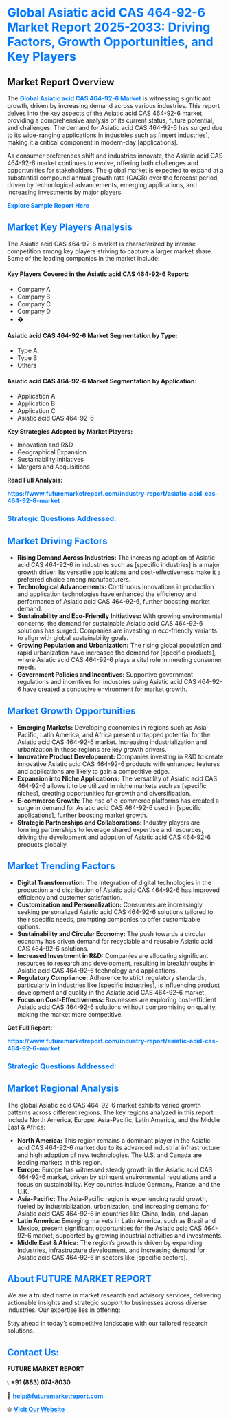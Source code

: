 <h1 style="color: #007BFF;">Global Asiatic acid CAS 464-92-6 Market Report 2025-2033: Driving Factors, Growth Opportunities, and Key Players</h1>

<section id="overview">
<h2>Market Report Overview</h2>
<p>The <a href="https://www.futuremarketreport.com/industry-report/asiatic-acid-cas-464-92-6-market" style="color: #007BFF; text-decoration: none;"><strong>Global Asiatic acid CAS 464-92-6 Market</strong></a> is witnessing significant growth, driven by increasing demand across various industries. This report delves into the key aspects of the Asiatic acid CAS 464-92-6 market, providing a comprehensive analysis of its current status, future potential, and challenges. The demand for Asiatic acid CAS 464-92-6 has surged due to its wide-ranging applications in industries such as [insert industries], making it a critical component in modern-day [applications].</p>
<p>As consumer preferences shift and industries innovate, the Asiatic acid CAS 464-92-6 market continues to evolve, offering both challenges and opportunities for stakeholders. The global market is expected to expand at a substantial compound annual growth rate (CAGR) over the forecast period, driven by technological advancements, emerging applications, and increasing investments by major players.</p>
</section>

<section id="overview">
<p><a href="https://www.futuremarketreport.com/request-sample/reportId=120494" style="color: #007BFF; text-decoration: none;"><strong>Explore Sample Report Here</strong></a></p>
</section>

<section id="key-players">
<h2 style="color: #007BFF;">Market Key Players Analysis</h2>
<p>The Asiatic acid CAS 464-92-6 market is characterized by intense competition among key players striving to capture a larger market share. Some of the leading companies in the market include:</p>
<h4>Key Players Covered in the Asiatic acid CAS 464-92-6 Report:</h4>
<ul><li>Company A</li><li>Company B</li><li>Company C</li><li>Company D</li><li>�</li></ul>
<h4>Asiatic acid CAS 464-92-6 Market Segmentation by Type:</h4>
<ul><li>Type A</li><li>Type B</li><li>Others</li></ul>

<h4>Asiatic acid CAS 464-92-6 Market Segmentation by Application:</h4>
<ul><li>Application A</li><li>Application B</li><li>Application C</li><li>Asiatic acid CAS 464-92-6</li></ul>
<p><strong>Key Strategies Adopted by Market Players:</strong></p>
<ul>
<li>Innovation and R&D</li>
<li>Geographical Expansion</li>
<li>Sustainability Initiatives</li>
<li>Mergers and Acquisitions</li>
</ul>
</section>

<section>
<p><strong>Read Full Analysis: </strong></p><a href="https://www.futuremarketreport.com/industry-report/asiatic-acid-cas-464-92-6-market" style="color: #007BFF; text-decoration: none;"><strong>https://www.futuremarketreport.com/industry-report/asiatic-acid-cas-464-92-6-market</strong></a>
<h3 style="color: #007BFF;">Strategic Questions Addressed:</h3>
</section>

<section id="driving-factors">
<h2 style="color: #007BFF;">Market Driving Factors</h2>
<ul>
<li><strong>Rising Demand Across Industries:</strong> The increasing adoption of Asiatic acid CAS 464-92-6 in industries such as [specific industries] is a major growth driver. Its versatile applications and cost-effectiveness make it a preferred choice among manufacturers.</li>
<li><strong>Technological Advancements:</strong> Continuous innovations in production and application technologies have enhanced the efficiency and performance of Asiatic acid CAS 464-92-6, further boosting market demand.</li>
<li><strong>Sustainability and Eco-Friendly Initiatives:</strong> With growing environmental concerns, the demand for sustainable Asiatic acid CAS 464-92-6 solutions has surged. Companies are investing in eco-friendly variants to align with global sustainability goals.</li>
<li><strong>Growing Population and Urbanization:</strong> The rising global population and rapid urbanization have increased the demand for [specific products], where Asiatic acid CAS 464-92-6 plays a vital role in meeting consumer needs.</li>
<li><strong>Government Policies and Incentives:</strong> Supportive government regulations and incentives for industries using Asiatic acid CAS 464-92-6 have created a conducive environment for market growth.</li>
</ul>
</section>

<section id="growth-opportunities">
<h2 style="color: #007BFF;">Market Growth Opportunities</h2>
<ul>
<li><strong>Emerging Markets:</strong> Developing economies in regions such as Asia-Pacific, Latin America, and Africa present untapped potential for the Asiatic acid CAS 464-92-6 market. Increasing industrialization and urbanization in these regions are key growth drivers.</li>
<li><strong>Innovative Product Development:</strong> Companies investing in R&D to create innovative Asiatic acid CAS 464-92-6 products with enhanced features and applications are likely to gain a competitive edge.</li>
<li><strong>Expansion into Niche Applications:</strong> The versatility of Asiatic acid CAS 464-92-6 allows it to be utilized in niche markets such as [specific niches], creating opportunities for growth and diversification.</li>
<li><strong>E-commerce Growth:</strong> The rise of e-commerce platforms has created a surge in demand for Asiatic acid CAS 464-92-6 used in [specific applications], further boosting market growth.</li>
<li><strong>Strategic Partnerships and Collaborations:</strong> Industry players are forming partnerships to leverage shared expertise and resources, driving the development and adoption of Asiatic acid CAS 464-92-6 products globally.</li>
</ul>
</section>

<section id="trending-factors">
<h2 style="color: #007BFF;">Market Trending Factors</h2>
<ul>
<li><strong>Digital Transformation:</strong> The integration of digital technologies in the production and distribution of Asiatic acid CAS 464-92-6 has improved efficiency and customer satisfaction.</li>
<li><strong>Customization and Personalization:</strong> Consumers are increasingly seeking personalized Asiatic acid CAS 464-92-6 solutions tailored to their specific needs, prompting companies to offer customizable options.</li>
<li><strong>Sustainability and Circular Economy:</strong> The push towards a circular economy has driven demand for recyclable and reusable Asiatic acid CAS 464-92-6 solutions.</li>
<li><strong>Increased Investment in R&D:</strong> Companies are allocating significant resources to research and development, resulting in breakthroughs in Asiatic acid CAS 464-92-6 technology and applications.</li>
<li><strong>Regulatory Compliance:</strong> Adherence to strict regulatory standards, particularly in industries like [specific industries], is influencing product development and quality in the Asiatic acid CAS 464-92-6 market.</li>
<li><strong>Focus on Cost-Effectiveness:</strong> Businesses are exploring cost-efficient Asiatic acid CAS 464-92-6 solutions without compromising on quality, making the market more competitive.</li>
</ul>
</section>

<section>
<p><strong>Get Full Report: </strong></p><a href="https://www.futuremarketreport.com/industry-report/asiatic-acid-cas-464-92-6-market" style="color: #007BFF; text-decoration: none;"><strong>https://www.futuremarketreport.com/industry-report/asiatic-acid-cas-464-92-6-market</strong></a>
<h3 style="color: #007BFF;">Strategic Questions Addressed:</h3>
</section>


<section id="regional-analysis">
<h2 style="color: #007BFF;">Market Regional Analysis</h2>
<p>The global Asiatic acid CAS 464-92-6 market exhibits varied growth patterns across different regions. The key regions analyzed in this report include North America, Europe, Asia-Pacific, Latin America, and the Middle East & Africa:</p>
<ul>
<li><strong>North America:</strong> This region remains a dominant player in the Asiatic acid CAS 464-92-6 market due to its advanced industrial infrastructure and high adoption of new technologies. The U.S. and Canada are leading markets in this region.</li>
<li><strong>Europe:</strong> Europe has witnessed steady growth in the Asiatic acid CAS 464-92-6 market, driven by stringent environmental regulations and a focus on sustainability. Key countries include Germany, France, and the U.K.</li>
<li><strong>Asia-Pacific:</strong> The Asia-Pacific region is experiencing rapid growth, fueled by industrialization, urbanization, and increasing demand for Asiatic acid CAS 464-92-6 in countries like China, India, and Japan.</li>
<li><strong>Latin America:</strong> Emerging markets in Latin America, such as Brazil and Mexico, present significant opportunities for the Asiatic acid CAS 464-92-6 market, supported by growing industrial activities and investments.</li>
<li><strong>Middle East & Africa:</strong> The region’s growth is driven by expanding industries, infrastructure development, and increasing demand for Asiatic acid CAS 464-92-6 in sectors like [specific sectors].</li>
</ul>
</section>

<footer>
<h2 style="color: #007BFF;">About FUTURE MARKET REPORT</h2>
<p>We are a trusted name in market research and advisory services, delivering actionable insights and strategic support to businesses across diverse industries. Our expertise lies in offering:</p>

<p>Stay ahead in today’s competitive landscape with our tailored research solutions.</p>

<h2 style="color: #007BFF;">Contact Us:</h2>
<p><strong>FUTURE MARKET REPORT</strong></p>
<p>📞 <strong>+91 (883) 074-8030</strong></p>
<p>📧 <strong><a href="mailto:help@futuremarketreport.com" style="color: #007BFF;">help@futuremarketreport.com</a></strong></p>
<p>🌐 <strong><a href="https://www.futuremarketreport.com/" style="color: #007BFF;">Visit Our Website</a></strong></p>
</footer>